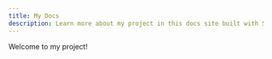 ```yaml
---
title: My Docs
description: Learn more about my project in this docs site built with Starlight.
---
```


Welcome to my project!
